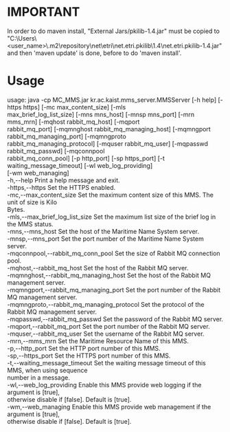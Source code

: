 # IMPORTANT

In order to do maven install, "External Jars/pkilib-1.4.jar" must be copied to "C:\Users\\<user_name>\\.m2\repository\net\etri\net.etri.pkilib\1.4\net.etri.pkilib-1.4.jar" and then 'maven update' is done, before to do 'maven install'.

# Usage
usage: java -cp MC_MMS.jar kr.ac.kaist.mms_server.MMSServer [-h help] [-https https] [-mc max_content_size] [-mls <br/>
            max_brief_log_list_size] [-mns mns_host] [-mnsp mns_port] [-mrn mms_mrn] [-mqhost rabbit_mq_host] [-mqport <br/>
            rabbit_mq_port] [-mqmnghost rabbit_mq_managing_host] [-mqmngport rabbit_mq_managing_port] [-mqmngproto <br/>
            rabbit_mq_managing_protocol] [-mquser rabbit_mq_user] [-mqpasswd rabbit_mq_passwd] [-mqconnpool <br/>
            rabbit_mq_conn_pool] [-p http_port] [-sp https_port] [-t waiting_message_timeout] [-wl web_log_providing] <br/>
            [-wm web_managing] <br/>
 -h,--help                                         Print a help message and exit. <br/>
 -https,--https                                    Set the HTTPS enabled. <br/>
 -mc,--max_content_size <arg>                      Set the maximum content size of this MMS. The unit of size is Kilo <br/>
                                                   Bytes. <br/>
 -mls,--max_brief_log_list_size <arg>              Set the maximum list size of the brief log in the MMS status. <br/>
 -mns,--mns_host <arg>                             Set the host of the Maritime Name System server. <br/>
 -mnsp,--mns_port <arg>                            Set the port number of the Maritime Name System server. <br/>
 -mqconnpool,--rabbit_mq_conn_pool <arg>           Set the size of Rabbit MQ connection pool. <br/>
 -mqhost,--rabbit_mq_host <arg>                    Set the host of the Rabbit MQ server. <br/>
 -mqmnghost,--rabbit_mq_managing_host <arg>        Set the host of the Rabbit MQ management server. <br/>
 -mqmngport,--rabbit_mq_managing_port <arg>        Set the port number of the Rabbit MQ management server. <br/>
 -mqmngproto,--rabbit_mq_managing_protocol <arg>   Set the protocol of the Rabbit MQ management server. <br/>
 -mqpasswd,--rabbit_mq_passwd <arg>                Set the password of the Rabbit MQ server. <br/>
 -mqport,--rabbit_mq_port <arg>                    Set the port number of the Rabbit MQ server. <br/>
 -mquser,--rabbit_mq_user <arg>                    Set the username of the Rabbit MQ server. <br/>
 -mrn,--mms_mrn <arg>                              Set the Maritime Resource Name of this MMS. <br/>
 -p,--http_port <arg>                              Set the HTTP port number of this MMS. <br/>
 -sp,--https_port <arg>                            Set the HTTPS port number of this MMS. <br/>
 -t,--waiting_message_timeout <arg>                Set the waiting message timeout of this MMS, when using sequence <br/>
                                                   number in a message. <br/>
 -wl,--web_log_providing <arg>                     Enable this MMS provide web logging if the argument is [true], <br/>
                                                   otherwise disable if [false]. Default is [true]. <br/>
 -wm,--web_managing <arg>                          Enable this MMS provide web management if the argument is [true], <br/>
                                                   otherwise disable if [false]. Default is [true]. <br/>
